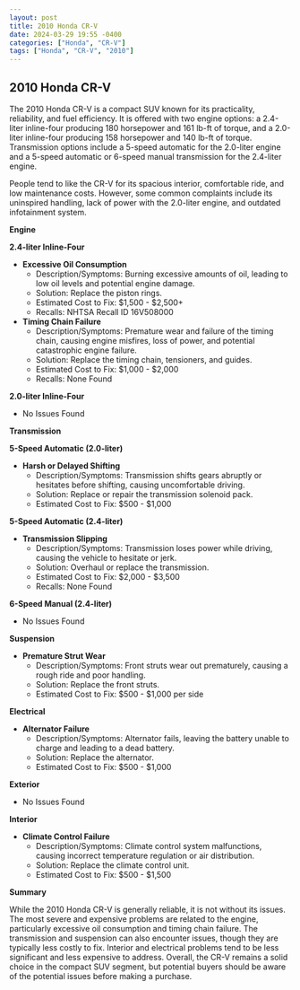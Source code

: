 ```yaml
---
layout: post
title: 2010 Honda CR-V
date: 2024-03-29 19:55 -0400
categories: ["Honda", "CR-V"]
tags: ["Honda", "CR-V", "2010"]
---
```

## 2010 Honda CR-V

The 2010 Honda CR-V is a compact SUV known for its practicality, reliability, and fuel efficiency. It is offered with two engine options: a 2.4-liter inline-four producing 180 horsepower and 161 lb-ft of torque, and a 2.0-liter inline-four producing 158 horsepower and 140 lb-ft of torque. Transmission options include a 5-speed automatic for the 2.0-liter engine and a 5-speed automatic or 6-speed manual transmission for the 2.4-liter engine.

People tend to like the CR-V for its spacious interior, comfortable ride, and low maintenance costs. However, some common complaints include its uninspired handling, lack of power with the 2.0-liter engine, and outdated infotainment system.

**Engine**

**2.4-liter Inline-Four**

* **Excessive Oil Consumption**
    * Description/Symptoms: Burning excessive amounts of oil, leading to low oil levels and potential engine damage.
    * Solution: Replace the piston rings.
    * Estimated Cost to Fix: $1,500 - $2,500+
    * Recalls: NHTSA Recall ID 16V508000
* **Timing Chain Failure**
    * Description/Symptoms: Premature wear and failure of the timing chain, causing engine misfires, loss of power, and potential catastrophic engine failure.
    * Solution: Replace the timing chain, tensioners, and guides.
    * Estimated Cost to Fix: $1,000 - $2,000
    * Recalls: None Found

**2.0-liter Inline-Four**

* No Issues Found

**Transmission**

**5-Speed Automatic (2.0-liter)**

* **Harsh or Delayed Shifting**
    * Description/Symptoms: Transmission shifts gears abruptly or hesitates before shifting, causing uncomfortable driving.
    * Solution: Replace or repair the transmission solenoid pack.
    * Estimated Cost to Fix: $500 - $1,000

**5-Speed Automatic (2.4-liter)**

* **Transmission Slipping**
    * Description/Symptoms: Transmission loses power while driving, causing the vehicle to hesitate or jerk.
    * Solution: Overhaul or replace the transmission.
    * Estimated Cost to Fix: $2,000 - $3,500
    * Recalls: None Found

**6-Speed Manual (2.4-liter)**

* No Issues Found

**Suspension**

* **Premature Strut Wear**
    * Description/Symptoms: Front struts wear out prematurely, causing a rough ride and poor handling.
    * Solution: Replace the front struts.
    * Estimated Cost to Fix: $500 - $1,000 per side

**Electrical**

* **Alternator Failure**
    * Description/Symptoms: Alternator fails, leaving the battery unable to charge and leading to a dead battery.
    * Solution: Replace the alternator.
    * Estimated Cost to Fix: $500 - $1,000

**Exterior**

* No Issues Found

**Interior**

* **Climate Control Failure**
    * Description/Symptoms: Climate control system malfunctions, causing incorrect temperature regulation or air distribution.
    * Solution: Replace the climate control unit.
    * Estimated Cost to Fix: $500 - $1,500

**Summary**

While the 2010 Honda CR-V is generally reliable, it is not without its issues. The most severe and expensive problems are related to the engine, particularly excessive oil consumption and timing chain failure. The transmission and suspension can also encounter issues, though they are typically less costly to fix. Interior and electrical problems tend to be less significant and less expensive to address. Overall, the CR-V remains a solid choice in the compact SUV segment, but potential buyers should be aware of the potential issues before making a purchase.
